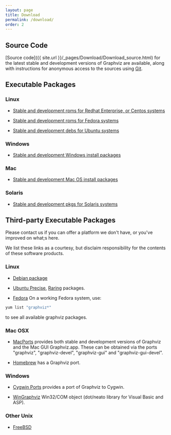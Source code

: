 ```yaml
---
layout: page
title: Download
permalink: /download/
order: 2
---
```

         
         
## Source Code

[Source code]({{ site.url }}/_pages/Download/Download_source.html) for the latest stable and 
development versions of Graphviz are available, along with instructions for anonymous 
access to the sources using [Git](http://git-scm.com/).

## Executable Packages

### Linux

* [Stable and development rpms for Redhat Enterprise, or Centos systems](http://www.graphviz.org/Download_linux_rhel.php)

* [Stable and development rpms for Fedora systems](http://www.graphviz.org/Download_linux_fedora.php)

* [Stable and development debs for Ubuntu systems](http://www.graphviz.org/Download_linux_ubuntu.php)

### Windows

* [Stable and development Windows install packages](http://www.graphviz.org/Download_windows.php)


### Mac

* [Stable and development Mac OS install packages](http://www.graphviz.org/Download_macos.php)

### Solaris

* [Stable and development pkgs for Solaris systems](http://www.graphviz.org/Download_solaris.php)

## Third-party Executable Packages

Please contact us if you can offer a platform we don't have, or you've improved on what;s here.

We list these links as a courtesy, but disclaim responsibility for the contents of these software products.

### Linux
* [Debian package](http://packages.debian.org/search?suite=all&amp;searchon=names&amp;keywords=graphviz)

* [Ubuntu Precise](http://packages.ubuntu.com/precise/graphics/graphviz), [Raring](http://packages.ubuntu.com/raring/graphics/graphviz) packages.

* [Fedora](http://fedoraproject.org/) On a working Fedora system, use:

```C
yum list "graphviz*"
```

to see all available graphviz packages.

### Mac OSX

* [MacPorts](http://www.macports.org/) provides both stable and development versions of 
Graphviz and the Mac GUI Graphviz.app. These can be obtained via the ports "graphviz", "graphviz-devel", "graphviz-gui" and "graphviz-gui-devel".

* [Homebrew](http://mxcl.github.com/homebrew/) has a Graphviz port.

### Windows

* [Cygwin Ports](http://sourceware.org/cygwinports/) provides a port of Graphviz to Cygwin.  

* [WinGraphviz](http://wingraphviz.sourceforge.net/wingraphviz/) Win32/COM object (dot/neato library for Visual Basic and ASP).

### Other Unix

* [FreeBSD](http://www.freshports.org/graphics/graphviz/)

